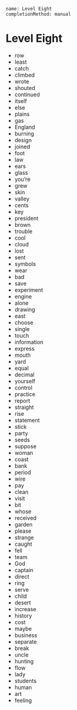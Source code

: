 ```ngMeta
name: Level Eight
completionMethod: manual
```

# Level Eight

- row
- least
- catch
- climbed
- wrote
- shouted
- continued
- itself
- else
- plains
- gas
- England
- burning
- design
- joined
- foot
- law
- ears
- glass
- you’re
- grew
- skin
- valley
- cents
- key
- president
- brown
- trouble
- cool
- cloud
- lost
- sent
- symbols
- wear
- bad
- save
- experiment
- engine
- alone
- drawing
- east
- choose
- single
- touch
- information
- express
- mouth
- yard
- equal
- decimal
- yourself
- control
- practice
- report
- straight
- rise
- statement
- stick
- party
- seeds
- suppose
- woman
- coast
- bank
- period
- wire
- pay
- clean
- visit
- bit
- whose
- received
- garden
- please
- strange
- caught
- fell
- team
- God
- captain
- direct
- ring
- serve
- child
- desert
- increase
- history
- cost
- maybe
- business
- separate
- break
- uncle
- hunting
- flow
- lady
- students
- human
- art
- feeling